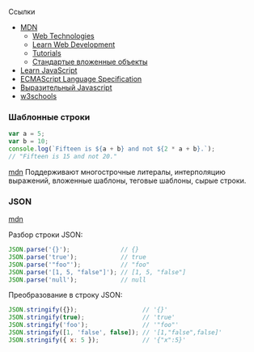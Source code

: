 Ссылки

- [MDN](https://developer.mozilla.org/ru)
  - [Web Technologies](https://developer.mozilla.org/ru/docs/Web)
  - [Learn Web Development](https://developer.mozilla.org/ru/docs/Learn)
  - [Tutorials](https://developer.mozilla.org/ru/docs/Web/Tutorials)
  - [Стандартые вложенные объекты](https://developer.mozilla.org/ru/docs/Web/JavaScript/Reference/Global_Objects)
- [Learn JavaScript](https://learn.javascript.ru/)
- [ECMAScript Language Specification](https://tc39.es/ecma262/)
- [Выразительный Javascript](https://karmazzin.gitbook.io/eloquentjavascript_ru/)
- [w3schools](https://www.w3schools.com/howto/default.asp)



### Шаблонные строки 

```javascript
var a = 5;
var b = 10;
console.log(`Fifteen is ${a + b} and not ${2 * a + b}.`);
// "Fifteen is 15 and not 20."
```

[mdn](https://developer.mozilla.org/ru/docs/Web/JavaScript/Reference/Template_literals) Поддерживают многострочные литералы, интерполяцию выражений, вложенные шаблоны, теговые шаблоны, сырые строки.



### JSON

[mdn](https://developer.mozilla.org/ru/docs/Web/JavaScript/Reference/Global_Objects/JSON)

Разбор строки JSON:

```javascript
JSON.parse('{}');              // {}
JSON.parse('true');            // true
JSON.parse('"foo"');           // "foo"
JSON.parse('[1, 5, "false"]'); // [1, 5, "false"]
JSON.parse('null');            // null
```

Преобразование в строку JSON:

```javascript
JSON.stringify({});                  // '{}'
JSON.stringify(true);                // 'true'
JSON.stringify('foo');               // '"foo"'
JSON.stringify([1, 'false', false]); // '[1,"false",false]'
JSON.stringify({ x: 5 });            // '{"x":5}'
```

